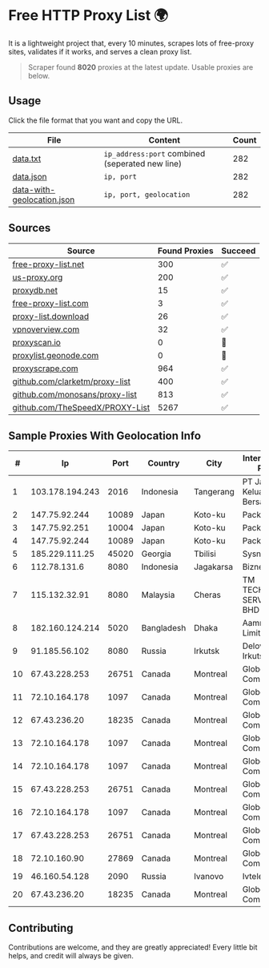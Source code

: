 
# Free HTTP Proxy List 🌍

It is a lightweight project that, every 10 minutes, scrapes lots of free-proxy sites, validates if it works, and serves a clean proxy list.


> Scraper found **8020** proxies at the latest update. Usable proxies are below.

## Usage

Click the file format that you want and copy the URL.


|File|Content|Count|
|----|-------|-----|
|[data.txt](https://raw.githubusercontent.com/themiralay/Proxy-List-World/master/data.txt)|`ip_address:port` combined (seperated new line)|282|
|[data.json](https://raw.githubusercontent.com/themiralay/Proxy-List-World/master/data.json)|`ip, port`|282|
|[data-with-geolocation.json](https://raw.githubusercontent.com/themiralay/Proxy-List-World/master/data-with-geolocation.json)|`ip, port, geolocation`|282|

## Sources

|Source|Found Proxies|Succeed|
|------|-------------|-------|
|[free-proxy-list.net](https://free-proxy-list.net)|300|✅|
|[us-proxy.org](https://www.us-proxy.org)|200|✅|
|[proxydb.net](http://proxydb.net)|15|✅|
|[free-proxy-list.com](https://free-proxy-list.com/?page=&port=&type%5B%5D=http&type%5B%5D=https&up_time=0&search=Search)|3|✅|
|[proxy-list.download](https://www.proxy-list.download/HTTP)|26|✅|
|[vpnoverview.com](https://vpnoverview.com/privacy/anonymous-browsing/free-proxy-servers)|32|✅|
|[proxyscan.io](https://www.proxyscan.io)|0|🚫|
|[proxylist.geonode.com](https://proxylist.geonode.com/api/proxy-list?limit=300&page=1&sort_by=lastChecked&sort_type=desc&protocols=http,https)|0|🚫|
|[proxyscrape.com](https://api.proxyscrape.com/v2/?request=displayproxies&protocol=http&timeout=10000&country=all&ssl=all&anonymity=all)|964|✅|
|[github.com/clarketm/proxy-list](https://raw.githubusercontent.com/clarketm/proxy-list/master/proxy-list-raw.txt)|400|✅|
|[github.com/monosans/proxy-list](https://raw.githubusercontent.com/monosans/proxy-list/main/proxies/http.txt)|813|✅|
|[github.com/TheSpeedX/PROXY-List](https://raw.githubusercontent.com/TheSpeedX/PROXY-List/master/http.txt)|5267|✅|


## Sample Proxies With Geolocation Info

|#|Ip|Port|Country|City|Internet Service Provider|
|-|--|----|-------|----|-------------------------|
|1|103.178.194.243|2016|Indonesia|Tangerang|PT Jaringan Keluarga Bersama|
|2|147.75.92.244|10089|Japan|Koto-ku|Packet Host, Inc.|
|3|147.75.92.251|10004|Japan|Koto-ku|Packet Host, Inc.|
|4|147.75.92.244|10089|Japan|Koto-ku|Packet Host, Inc.|
|5|185.229.111.25|45020|Georgia|Tbilisi|Sysnet LLC|
|6|112.78.131.6|8080|Indonesia|Jagakarsa|Biznet Networks|
|7|115.132.32.91|8080|Malaysia|Cheras|TM TECHNOLOGY SERVICES SDN BHD|
|8|182.160.124.214|5020|Bangladesh|Dhaka|Aamra Networks Limited|
|9|91.185.56.102|8080|Russia|Irkutsk|Delovaya Set' - Irkutsk|
|10|67.43.228.253|26751|Canada|Montreal|GloboTech Communications|
|11|72.10.164.178|1097|Canada|Montreal|GloboTech Communications|
|12|67.43.236.20|18235|Canada|Montreal|GloboTech Communications|
|13|72.10.164.178|1097|Canada|Montreal|GloboTech Communications|
|14|72.10.164.178|1097|Canada|Montreal|GloboTech Communications|
|15|67.43.228.253|26751|Canada|Montreal|GloboTech Communications|
|16|72.10.164.178|1097|Canada|Montreal|GloboTech Communications|
|17|67.43.228.253|26751|Canada|Montreal|GloboTech Communications|
|18|72.10.160.90|27869|Canada|Montreal|GloboTech Communications|
|19|46.160.54.128|2090|Russia|Ivanovo|Ivtelecom Ltd|
|20|67.43.236.20|18235|Canada|Montreal|GloboTech Communications|



## Contributing

Contributions are welcome, and they are greatly appreciated! Every
little bit helps, and credit will always be given.

